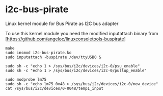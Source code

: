 # i2c-bus-pirate
Linux kernel module for Bus Pirate as I2C bus adapter

To use this kernel module you need the modified inputattach binary from
[https://github.com/angeloc/linuxconsoletools-buspirate]

```
make
sudo insmod i2c-bus-pirate.ko
sudo inputattach -buspirate /dev/ttyUSB0 &

sudo sh -c "echo 1 > /sys/bus/i2c/devices/i2c-0/psu_enable"
sudo sh -c "echo 1 > /sys/bus/i2c/devices/i2c-0/pullup_enable"

sudo modprobe lm75
sudo sh -c "echo lm75 0x48 > /sys/bus/i2c/devices/i2c-0/new_device"
cat /sys/bus/i2c/devices/0-0048/temp1_input
```
